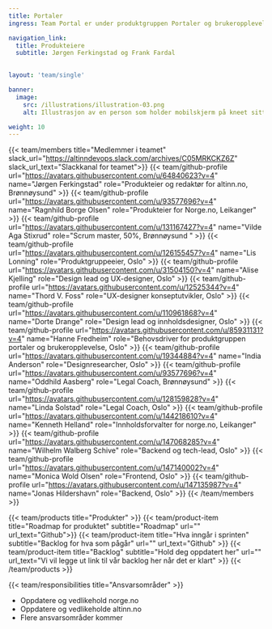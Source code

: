```yaml
---
title: Portaler
ingress: Team Portal er under produktgruppen Portaler og brukeropplevelse. Teamet har fag og metodeansvar for brukeropplevelse og brukerorientering i Digdir. Teamet skal forvalte, videreutvikle og vedlikeholde sluttbrukerportalene altinn.no – infoportalen og norge.no.

navigation_link:
  title: Produkteiere
  subtitle: Jørgen Ferkingstad og Frank Fardal
 

layout: 'team/single'

banner:
  image:
    src: /illustrations/illustration-03.png
    alt: Illustrasjon av en person som holder mobilskjerm på kneet sitt

weight: 10
---
```


{{< team/members title="Medlemmer i teamet" slack_url="https://altinndevops.slack.com/archives/C05MRKCKZ6Z" slack_url_text="Slackkanal for teamet">}}
{{< team/github-profile url="https://avatars.githubusercontent.com/u/64840623?v=4" name="Jørgen Ferkingstad" role="Produkteier og redaktør for altinn.no, Brønnøysund" >}}
{{< team/github-profile url="https://avatars.githubusercontent.com/u/93577696?v=4" name="Ragnhild Borge Olsen" role="Produkteier for Norge.no, Leikanger" >}}
{{< team/github-profile url="https://avatars.githubusercontent.com/u/131167427?v=4" name="Vilde Aga Stixrud" role="Scrum master, 50%, Brønnøysund " >}}
{{< team/github-profile url="https://avatars.githubusercontent.com/u/126155457?v=4" name="Lis Lonning" role="Produktgruppeeier, Oslo" >}}
{{< team/github-profile url="https://avatars.githubusercontent.com/u/31504150?v=4" name="Alise Kjelling" role="Design lead og UX-designer, Oslo" >}}
{{< team/github-profile url="https://avatars.githubusercontent.com/u/12525344?v=4" name="Thord V. Foss" role="UX-designer konseptutvikler, Oslo" >}}
{{< team/github-profile url="https://avatars.githubusercontent.com/u/110961868?v=4" name="Dorte Drange" role="Design lead og innholdsdesigner, Oslo" >}}
{{< team/github-profile url="https://avatars.githubusercontent.com/u/85931131?v=4" name="Hanne Fredheim" role="Behovsdriver for produktgruppen portaler og brukeropplevelse, Oslo" >}}
{{< team/github-profile url="https://avatars.githubusercontent.com/u/19344884?v=4" name="India Anderson" role="Designresearcher, Oslo" >}}
{{< team/github-profile url="https://avatars.githubusercontent.com/u/93577696?v=4" name="Oddhild Aasberg" role="Legal Coach, Brønnøysund" >}}
{{< team/github-profile url="https://avatars.githubusercontent.com/u/128159828?v=4" name="Linda Solstad" role="Legal Coach, Oslo" >}}
{{< team/github-profile url="https://avatars.githubusercontent.com/u/144218610?v=4" name="Kenneth Helland" role="Innholdsforvalter for norge.no, Leikanger" >}}
{{< team/github-profile url="https://avatars.githubusercontent.com/u/147068285?v=4" name="Wilhelm Walberg Schive" role="Backend og tech-lead, Oslo" >}}
{{< team/github-profile url="https://avatars.githubusercontent.com/u/147140002?v=4" name="Monica Wold Olsen" role="Frontend, Oslo" >}}
{{< team/github-profile url="https://avatars.githubusercontent.com/u/147135987?v=4" name="Jonas Hildershavn" role="Backend, Oslo" >}}
{{< /team/members >}}

{{< team/products title="Produkter" >}}
{{< team/product-item title="Roadmap for produktet" subtitle="Roadmap" url="" url_text="Github">}}
{{< team/product-item title="Hva inngår i sprinten" subtitle="Backlog for hva som pågår" url="" url_text="Github" >}}
{{< team/product-item title="Backlog" subtitle="Hold deg oppdatert her" url="" url_text="Vi vil legge ut link til vår backlog her når det er klart" >}}
{{< /team/products >}}

{{< team/responsibilities title="Ansvarsområder" >}}

- Oppdatere og vedlikehold norge.no
- Oppdatere og vedlikeholde altinn.no
- Flere ansvarsområder kommer
